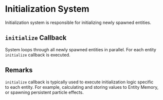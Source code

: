 # Initialization System

Initialization system is responsible for initializing newly spawned entities.

## `initialize` Callback

System loops through all newly spawned entities in parallel. For each entity `initialize` callback is executed.

## Remarks

`initialize` callback is typically used to execute initialization logic specific to each entity. For example, calculating and storing values to Entity Memory, or spawning persistent particle effects.
